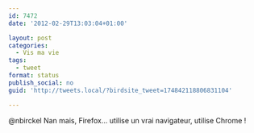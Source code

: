 ```yaml
---
id: 7472
date: '2012-02-29T13:03:04+01:00'

layout: post
categories:
  - Vis ma vie
tags:
  - tweet
format: status
publish_social: no
guid: 'http://tweets.local/?birdsite_tweet=174842118806831104'

---
```


@nbirckel Nan mais, Firefox… utilise un vrai navigateur, utilise Chrome !